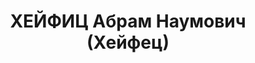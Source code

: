---
title: ХЕЙФИЦ Абрам Наумович (Хейфец)
description: 'Род. в 1890, г. Днепропетровск.

  Приговор: 28.12.1937 – ВМН'
---